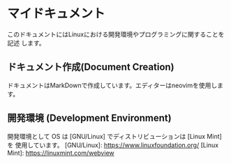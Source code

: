 # マイドキュメント

このドキュメントにはLinuxにおける開発環境やプログラミングに関することを記述 します。

## ドキュメント作成(Document Creation)

ドキュメントはMarkDownで作成しています。エディターはneovimを使用します。

## 開発環境 (Development Environment)

開発環境として OS は [GNU/Linux] でディストリビューションは [Linux Mint] を 使用しています。
[GNU/Linux]: https://www.linuxfoundation.org/
[Linux Mint]: https://linuxmint.com/webview

